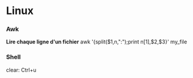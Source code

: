 Linux
=====

### Awk
**Lire chaque ligne d'un fichier**
awk '{split($1,n,":");print n[1],$2,$3}' my_file

### Shell
clear: Ctrl+u
